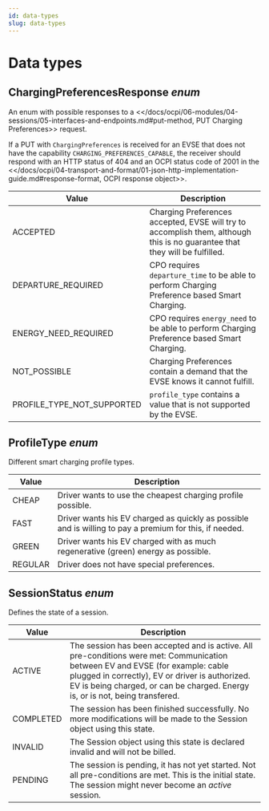 ```yaml
---
id: data-types
slug: data-types
---
```

# Data types

## ChargingPreferencesResponse *enum*

An enum with possible responses to a \<\</docs/ocpi/06-modules/04-sessions/05-interfaces-and-endpoints.md#put-method,
PUT Charging Preferences\>\> request.

If a PUT with `ChargingPreferences` is received for an EVSE that does not have the capability
`CHARGING_PREFERENCES_CAPABLE`, the receiver should respond with an HTTP status of 404 and an OCPI status code of 2001
in the \<\</docs/ocpi/04-transport-and-format/01-json-http-implementation-guide.md#response-format, OCPI response
object\>\>.

| Value                      | Description                                                                                                                 |
|----------------------------|-----------------------------------------------------------------------------------------------------------------------------|
| ACCEPTED                   | Charging Preferences accepted, EVSE will try to accomplish them, although this is no guarantee that they will be fulfilled. |
| DEPARTURE_REQUIRED         | CPO requires `departure_time` to be able to perform Charging Preference based Smart Charging.                               |
| ENERGY_NEED_REQUIRED       | CPO requires `energy_need` to be able to perform Charging Preference based Smart Charging.                                  |
| NOT_POSSIBLE               | Charging Preferences contain a demand that the EVSE knows it cannot fulfill.                                                |
| PROFILE_TYPE_NOT_SUPPORTED | `profile_type` contains a value that is not supported by the EVSE.                                                          |

## ProfileType *enum*

Different smart charging profile types.

| Value   | Description                                                                                             |
|---------|---------------------------------------------------------------------------------------------------------|
| CHEAP   | Driver wants to use the cheapest charging profile possible.                                             |
| FAST    | Driver wants his EV charged as quickly as possible and is willing to pay a premium for this, if needed. |
| GREEN   | Driver wants his EV charged with as much regenerative (green) energy as possible.                       |
| REGULAR | Driver does not have special preferences.                                                               |

## SessionStatus *enum*

Defines the state of a session.

| Value       | Description                                                                                                                                                                                                                                                        |
|-------------|--------------------------------------------------------------------------------------------------------------------------------------------------------------------------------------------------------------------------------------------------------------------|
| ACTIVE      | The session has been accepted and is active. All pre-conditions were met: Communication between EV and EVSE (for example: cable plugged in correctly), EV or driver is authorized. EV is being charged, or can be charged. Energy is, or is not, being transfered. |
| COMPLETED   | The session has been finished successfully. No more modifications will be made to the Session object using this state.                                                                                                                                             |
| INVALID     | The Session object using this state is declared invalid and will not be billed.                                                                                                                                                                                    |
| PENDING     | The session is pending, it has not yet started. Not all pre-conditions are met. This is the initial state. The session might never become an *active* session.                                                                                                     |
